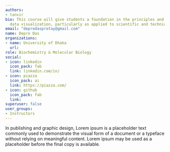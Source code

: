 ```yaml
---
authors:
- tanvir
bio: This course will give students a foundation in the principles and practice of
  data visualization, particularly as applied to scientific and technical data.
email: "deprodasprotay@gmail.com"
name: Depro Das
organizations:
- name: University of Dhaka 
  url:
role: Biochemistry & Molecular Biology
social:
- icon: linkedin
  icon_pack: fab
  link: linkedin.com/in/
- icon: piazza
  icon_pack: ai
  link: https://piazza.com/
- icon: github
  icon_pack: fab
  link:
superuser: false
user_groups:
- Instructors
---
```

In publishing and graphic design, Lorem ipsum is a placeholder text commonly used to demonstrate the visual form of a document or a typeface without relying on meaningful content. Lorem ipsum may be used as a placeholder before the final copy is available.
